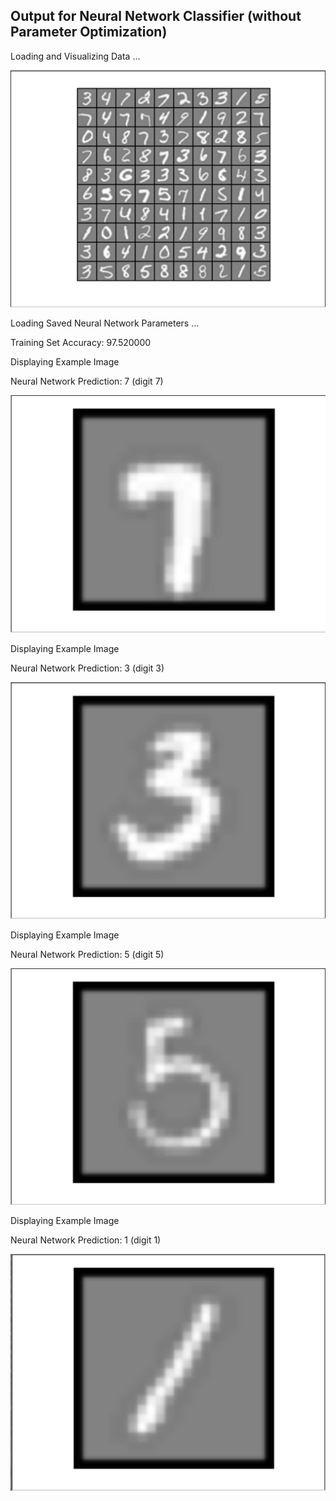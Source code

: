 ## Output for Neural Network Classifier (without Parameter Optimization)

Loading and Visualizing Data ...

![nn_pred1](img/nn_pred1.png)


Loading Saved Neural Network Parameters ...


Training Set Accuracy: 97.520000



Displaying Example Image

Neural Network Prediction: 7 (digit 7)

![nn_pred2](img/nn_pred2.png)



Displaying Example Image

Neural Network Prediction: 3 (digit 3)

![nn_pred3](img/nn_pred3.png)



Displaying Example Image

Neural Network Prediction: 5 (digit 5)

![nn_pred4](img/nn_pred4.png)



Displaying Example Image

Neural Network Prediction: 1 (digit 1)

![nn_pred5](img/nn_pred5.png)
